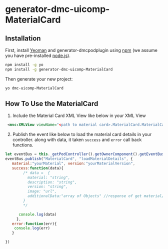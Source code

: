 # generator-dmc-uicomp-MaterialCard  
## Installation

First, install [Yeoman](http://yeoman.io) and generator-dmcpodplugin using [npm](https://www.npmjs.com/) (we assume you have pre-installed [node.js](https://nodejs.org/)).

```bash
npm install -g yo
npm install -g generator-dmc-uicomp-MaterialCard
```

Then generate your new project:

```bash
yo dmc-uicomp-MaterialCard
```

## How To Use the MaterialCard

1. Include the Material Card XML View like below in your XML View 
```XML
 <mvc:XMLView viewName="<path to material card>.MaterialCard.MaterialCard" />

```

2. Publish the event like below to load the material card details in your controller. along with data, it taken `success` and `error` call back functions.

```js
let eventBus = this._getPodController().getOwnerComponent().getEventBus();
eventBus.publish("MaterialCard", "loadMaterialDetails", {
   material:"yourMaterial", version:"yourMaterialVersion",
   success:function(data){
        /* data =  {
          material: "string",
          description: "string",
          version: "string",
          image: "url",
          additionalData:"array of Objects" //response of get material/v1/materials public api call
        }
        */

      console.log(data)
     },
   error:function(err){
    console.log(err)
   }

})
```